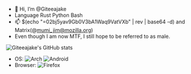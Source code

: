 - 👋 Hi, I’m @Giteeajake
- Language Rust Python Bash
- 📫 $(echo "=02bj5yav9Gb0V3bA1Waq9VatVXb" | rev | base64 -d) and Matrix(@mumi_jim@mozilla.org)
- Even though I am now MTF, I still hope to be referred to as male.


![Giteeajake's GitHub stats](https://github-readme-stats.vercel.app/api?username=Giteeajake&show_icons=true&theme=radical)
- OS:
![Arch](https://img.shields.io/badge/Arch%20Linux-1793D1?logo=arch-linux&logoColor=fff&style=for-the-badge)
![Android](https://img.shields.io/badge/Android-3DDC84?style=for-the-badge&logo=android&logoColor=white)
- Browser:
![Firefox](https://img.shields.io/badge/Firefox-FF7139?style=for-the-badge&logo=Firefox-Browser&logoColor=white)


<!---
Giteeajake/Giteeajake is a ✨ special ✨ repository because its `README.md` (this file) appears on your GitHub profile.
You can click the Preview link to take a look at your changes.
--->
